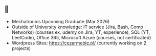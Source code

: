 ## 👋
- Mechatronics Upcoming Graduate (Mar 2026)
- Outside of University knowledge: IT service (Jira, Bash, Comp Networks) (courses ex. udemy on Jira, YT, experience), SQL (YT, LeetCode), Office 365, Microsoft Azure (courses, not certificated)
- Wordpress Sites: https://cezarmeble.pl/ (currently working on 2 projects)
 
